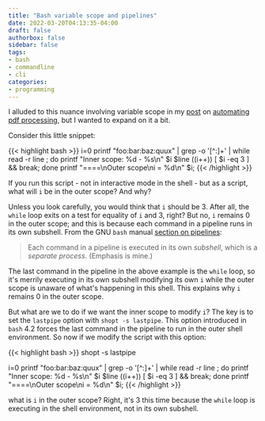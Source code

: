 ```yaml
---
title: "Bash variable scope and pipelines"
date: 2022-03-20T04:13:35-04:00
draft: false
authorbox: false
sidebar: false
tags:
- bash
- commandline
- cli
categories:
- programming
---
```

I alluded to this nuance involving variable scope in my [post](/2022/03/19/automating-the-handling-of-bank-and-financial-statements) on [automating pdf processing](/2022/03/19/automating-the-handling-of-bank-and-financial-statements), but I wanted to expand on it a bit.

Consider this little snippet:

{{< highlight bash >}}
i=0
printf "foo:bar:baz:quux" | grep -o '[^:]\+' | while read -r line ; do
   printf "Inner scope: %d - %s\n" $i $line
   ((i++))
   [ $i -eq 3 ] && break;
done
printf "====\nOuter scope\ni = %d\n" $i;
{{< /highlight >}}

If you run this script - not in interactive mode in the shell - but as a script, what will `i` be in the outer scope? And why?

Unless you look carefully, you would think that `i` should be 3. After all, the `while` loop exits on a test for equality of `i` and 3, right? But no, `i` remains 0 in the outer scope; and this is because each command in a pipeline runs in its own subshell. From the GNU `bash` manual [section on pipelines](https://www.gnu.org/software/bash/manual/html_node/Pipelines.html):


> Each command in a pipeline is executed in its own _subshell_, which is a _separate process_. (Emphasis is mine.)

The last command in the pipeline in the above example is the `while` loop, so it's merrily executing in its own subshell modifying its own `i` while the outer scope is unaware of what's happening in this shell. This explains why `i` remains 0 in the outer scope.

But what are we to do if we want the inner scope to modify `i`? The key is to set the `lastpipe` option with `shopt -s lastpipe`. This option introduced in `bash` 4.2 forces the last command in the pipeline to run in the outer shell environment. So now if we modify the script with this option:

{{< highlight bash >}}
shopt -s lastpipe

i=0
printf "foo:bar:baz:quux" | grep -o '[^:]\+' | while read -r line ; do
   printf "Inner scope: %d - %s\n" $i $line
   ((i++))
   [ $i -eq 3 ] && break;
done
printf "====\nOuter scope\ni = %d\n" $i;
{{< /highlight >}}

what is `i` in the outer scope? Right, it's 3 this time because the `while` loop is executing in the shell environment, not in its own subshell.
